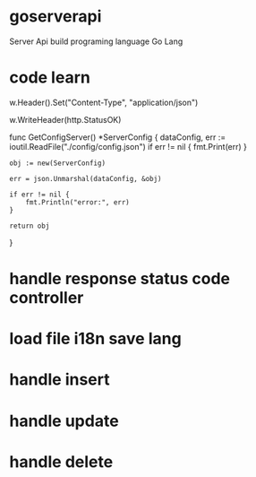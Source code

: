# goserverapi
Server Api build programing language Go Lang
# code learn 

w.Header().Set("Content-Type", "application/json")

w.WriteHeader(http.StatusOK)

func GetConfigServer() *ServerConfig {
	dataConfig, err := ioutil.ReadFile("./config/config.json")
	if err != nil {
		fmt.Print(err)
	}

	obj := new(ServerConfig)

	err = json.Unmarshal(dataConfig, &obj)

	if err != nil {
		fmt.Println("error:", err)
	}

	return obj
}

# handle response status code controller 
# load file i18n save lang  
# handle insert
# handle update
# handle delete